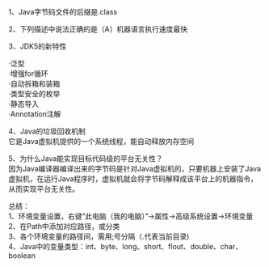 1、Java字节码文件的后缀是.class  

2、下列描述中说法正确的是（A）机器语言执行速度最快  

3、JDK5的新特性 

·泛型  
·增强for循环  
·自动拆箱和装箱  
·类型安全的枚举  
·静态导入  
·Annotation注解  

4、Java的垃圾回收机制  
它是Java虚拟机提供的一个系统线程，能自动释放内存空间  

5、为什么Java能实现目标代码级的平台无关性？  
因为Java编译器编译出来的字节码是针对Java虚拟机的，只要机器上安装了Java虚拟机，在运行Java程序时，虚拟机就会将字节码解释成该平台上的机器指令，从而实现平台无关性。  

总结：  
1、环境变量设置，右键“此电脑（我的电脑）”->属性->高级系统设置->环境变量  
2、在Path中添加对应路径，或分类  
3、各个环境变量的路径间，需用;号分隔（.代表当前目录)  
4、Java中的变量类型：int、byte、long、short、flout、double、char、boolean  


